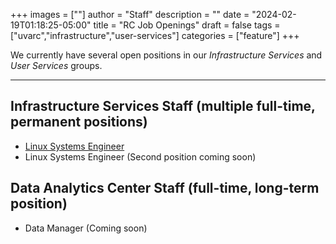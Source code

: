 +++
images = [""]
author = "Staff"
description = ""
date = "2024-02-19T01:18:25-05:00"
title = "RC Job Openings"
draft = false
tags = ["uvarc","infrastructure","user-services"]
categories = ["feature"]
+++

We currently have several open positions in our *Infrastructure Services* and *User Services* groups.

 <!--more-->
- - -

## Infrastructure Services Staff (multiple full-time, permanent positions)

- [Linux Systems Engineer](https://uva.wd1.myworkdayjobs.com/UVAJobs/job/Charlottesville-VA/Linux-System-Engineer_R0040017)
- Linux Systems Engineer (Second position coming soon)

## Data Analytics Center Staff (full-time, long-term position)

- Data Manager (Coming soon)







